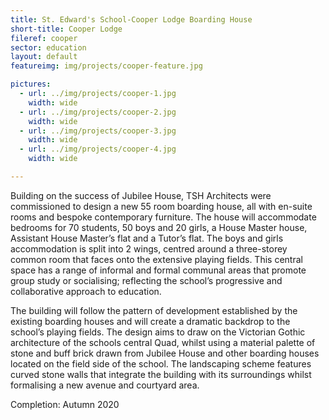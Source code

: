 ```yaml
---
title: St. Edward's School-Cooper Lodge Boarding House
short-title: Cooper Lodge
fileref: cooper
sector: education
layout: default
featureimg: img/projects/cooper-feature.jpg

pictures:
  - url: ../img/projects/cooper-1.jpg
    width: wide
  - url: ../img/projects/cooper-2.jpg
    width: wide
  - url: ../img/projects/cooper-3.jpg
    width: wide
  - url: ../img/projects/cooper-4.jpg
    width: wide

---
```


Building on the success of Jubilee House, TSH Architects were commissioned to design a new 55 room boarding house, all with en-suite rooms and bespoke contemporary furniture.  The house will accommodate bedrooms for 70 students, 50 boys and 20 girls, a House Master house, Assistant House Master’s flat and a Tutor’s flat. The boys and girls accommodation is split into 2 wings, centred around a three-storey common room that faces onto the extensive playing fields. This central space has a range of informal and formal communal areas that promote group study or socialising; reflecting the school’s progressive and collaborative approach to education.

The building will follow the pattern of development established by the existing boarding houses and will create a dramatic backdrop to the school’s playing fields.  The design aims to draw on the Victorian Gothic architecture of the schools central Quad, whilst using a material palette of stone and buff brick drawn from Jubilee House and other boarding houses located on the field side of the school. The landscaping scheme features curved stone walls that integrate the building with its surroundings whilst formalising a new avenue and courtyard area.


Completion: Autumn 2020
